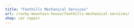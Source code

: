 ```yaml
---
title: "Foothills Mechanical Services"
url: /rocky-mountain-house/foothills-mechanical-services/
shop: car repair
---
```


